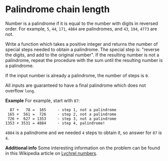 # Palindrome chain length

Number is a palindrome if it is equal to the number with digits in reversed order. For example, `5`, `44`, `171`, `4884` are palindromes, and `43`, `194`, `4773` are not.

Write a function which takes a positive integer and returns the number of special steps needed to obtain a palindrome. The special step is: "reverse the digits, and add to the original number". If the resulting number is not a palindrome, repeat the procedure with the sum until the resulting number is a palindrome.

If the input number is already a palindrome, the number of steps is `0`.

All inputs are guaranteed to have a final palindrome which does not overflow `long`.

<b>Example</b>
For example, start with `87`:
```
  87 +   78 =  165     - step 1, not a palindrome
 165 +  561 =  726     - step 2, not a palindrome
 726 +  627 = 1353     - step 3, not a palindrome
1353 + 3531 = 4884     - step 4, palindrome!
```
`4884` is a palindrome and we needed `4` steps to obtain it, so answer for `87` is `4`.

<b>Additional info</b>
Some interesting information on the problem can be found in this Wikipedia article on [Lychrel numbers](https://en.wikipedia.org/wiki/Lychrel_number).
